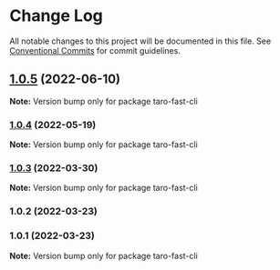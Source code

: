 # Change Log

All notable changes to this project will be documented in this file.
See [Conventional Commits](https://conventionalcommits.org) for commit guidelines.

## [1.0.5](https://github.com/kityandhero/taro-fast-framework/compare/taro-fast-cli@1.0.4...taro-fast-cli@1.0.5) (2022-06-10)

**Note:** Version bump only for package taro-fast-cli





### [1.0.4](https://github.com/kityandhero/taro-fast-framework/compare/taro-fast-cli@1.0.3...taro-fast-cli@1.0.4) (2022-05-19)

**Note:** Version bump only for package taro-fast-cli





### [1.0.3](https://github.com/kityandhero/taro-fast-framework/compare/taro-fast-cli@1.0.2...taro-fast-cli@1.0.3) (2022-03-30)

**Note:** Version bump only for package taro-fast-cli





### 1.0.2 (2022-03-23)

### 1.0.1 (2022-03-23)

**Note:** Version bump only for package taro-fast-cli
